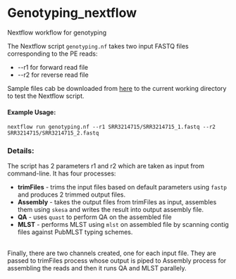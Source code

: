 # Genotyping_nextflow
Nextflow workflow for genotyping


The Nextflow script `genotyping.nf` takes two input FASTQ files corresponding to the PE reads: <br>
* --r1 for forward read file <br>
* --r2 for reverse read file <br>
 
 
Sample files cab be downloaded from [here](https://gatech.box.com/s/izfb2cmhir3rhqz4hktq7y9buafwza4m) to the current working directory to test the Nextflow script. <br>

#### Example Usage:

`nextflow run genotyping.nf --r1 SRR3214715/SRR3214715_1.fastq --r2 SRR3214715/SRR3214715_2.fastq`


### Details:
The script has 2 parameters r1 and r2 which are taken as input from command-line. It has four processes: <br>
* **trimFiles** - trims the input files based on default parameters using `fastp` and produces 2 trimmed output files. <br>
* **Assembly** - takes the output files from trimFiles as input, assembles them using `skesa` and writes the result into output assembly file. <br>
* **QA** - uses `quast` to perform QA on the assembled file
* **MLST** - performs MLST using `mlst` on assembled file by scanning contig files against PubMLST typing schemes.


<br> Finally, there are two channels created, one for each input file. They are passed to trimFiles process whose output is piped to Assembly process for assembling the reads and then it runs QA and MLST parallely. <br>
